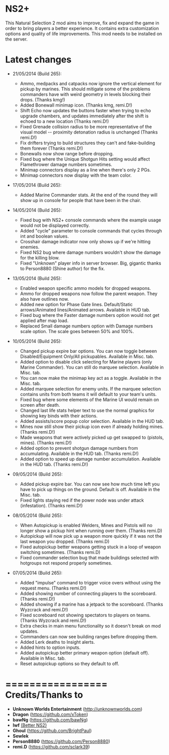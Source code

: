 ﻿NS2+
==========
This Natural Selection 2 mod aims to improve, fix and expand the game in order to bring players a better experience. It contains extra customization options and quality of life improvements. This mod needs to be installed on the server.

Latest changes
==============
- 21/05/2014 (Build 265):
	- Ammo, medpacks and catpacks now ignore the vertical element for pickup by marines. This should mitigate some of the problems commanders have with weird geometry in levels blocking their drops. (Thanks kmg!)
	- Added Bonewall minimap icon. (Thanks kmg, remi.D!)
	- Shift Echo now updates the buttons faster when trying to echo upgrade chambers, and updates immediately after the shift is echoed to a new location (Thanks remi.D!)
	- Fixed Grenade collision radius to be more representative of the visual model -- proximity detonation radius is unchanged (Thanks remi.D!)
	- Fix drifters trying to build structures they can't and fake-building them forever (Thanks remi.D!)
	- Bonewalls now show range before dropping.
	- Fixed bug where the Unique Shotgun Hits setting would affect Flamethrower damage numbers sometimes.
	- Minimap connectors display as a line when there's only 2 PGs.
	- Minimap connectors now display with the team color.

- 17/05/2014 (Build 265):
	- Added Marine Commander stats. At the end of the round they will show up in console for people that have been in the chair.

- 14/05/2014 (Build 265):
	- Fixed bug with NS2+ console commands where the example usage would not be displayed correctly.
	- Added "cycle" parameter to console commands that cycles through int and boolean values.
	- Crosshair damage indicator now only shows up if we're hitting enemies.
	- Fixed NS2 bug where damage numbers wouldn't show the damage for the killing blow.
	- Fixed "Unknown" player info in server browser. Big, gigantic thanks to Person8880 (Shine author) for the fix.

- 13/05/2014 (Build 265):
	- Enabled weapon specific ammo models for dropped weapons.
	- Ammo for dropped weapons now follow the parent weapon. They also have outlines now.
	- Added new option for Phase Gate lines. Default/Static arrows/Animated lines/Animated arrows. Available in HUD tab.
	- Fixed bug where the Faster damage numbers option would not get applied after map load.
	- Replaced Small damage numbers option with Damage numbers scale option. The scale goes between 50% and 100%.

- 10/05/2014 (Build 265):
	- Changed pickup expire bar options. You can now toggle between Disabled/Equipment Only/All pickupables. Available in Misc. tab.
	- Added option to disable click selecting for Marine players (only Marine Commander). You can still do marquee selection. Available in Misc. tab.
	- You can now make the minimap key act as a toggle. Available in the Misc. tab.
	- Added marquee selection for enemy units. If the marquee selection contains units from both teams it will default to your team's units.
	- Fixed bug where some elements of the Marine UI would remain on screen after death.
	- Changed last life stats helper text to use the normal graphics for showing key binds with their actions.
	- Added assists/score popup color selection. Available in the HUD tab.
	- Mines now still show their pickup icon even if already holding mines. (Thanks remi.D!)
	- Made weapons that were actively picked up get swapped to (pistols, mines). (Thanks remi.D!)
	- Added option to prevent shotgun damage numbers from accumulating. Available in the HUD tab. (Thanks remi.D!)
	- Added option to speed up damage number accumulation. Available in the HUD tab. (Thanks remi.D!)

- 09/05/2014 (Build 265):
	- Added pickup expire bar. You can now see how much time left you have to pick up things on the ground. Default is off. Available in the Misc. tab.
	- Fixed lights staying red if the power node was under attack (infestation). (Thanks remi.D!)

- 08/05/2014 (Build 265):
	- When Autopickup is enabled Welders, Mines and Pistols will no longer show a pickup hint when running over them. (Thanks remi.D)
	- Autopickup will now pick up a weapon more quickly if it was not the last weapon you dropped. (Thanks remi.D)
	- Fixed autopickup better weapons getting stuck in a loop of weapon switching sometimes. (Thanks remi.D)
	- Fixed commander selection bug that made buildings selected with hotgroups not respond properly sometimes.
	
- 07/05/2014 (Build 265):
	- Added "impulse" command to trigger voice overs without using the request menu. (Thanks remi.D!)
	- Added showing number of connecting players to the scoreboard. (Thanks remi.D!)
	- Added showing if a marine has a jetpack to the scoreboard. (Thanks Wyzcrack and remi.D!)
	- Fixed scoreboard not showing spectators to players on teams. (Thanks Wyzcrack and remi.D!)
	- Extra checks in main menu functionality so it doesn't break on mod updates.
	- Commanders can now see building ranges before dropping them.
	- Added Lerk deaths to Insight alerts.
	- Added hints to option inputs.
	- Added autopickup better primary weapon option (default off). Available in Misc. tab.
	- Reset autopickup options so they default to off.

=================
Credits/Thanks to
=================
- **Unknown Worlds Entertainment** (http://unknownworlds.com)
- **Dragon** (https://github.com/xToken)
- **bawNg** (https://github.com/bawNg)
- **lwf** [(Better NS2)](http://steamcommunity.com/sharedfiles/filedetails/?id=113116595)
- **Ghoul** (https://github.com/BrightPaul)
- **Sewlek**
- **Person8880** (https://github.com/Person8880)
- **remi.D** (https://github.com/sclark39)
